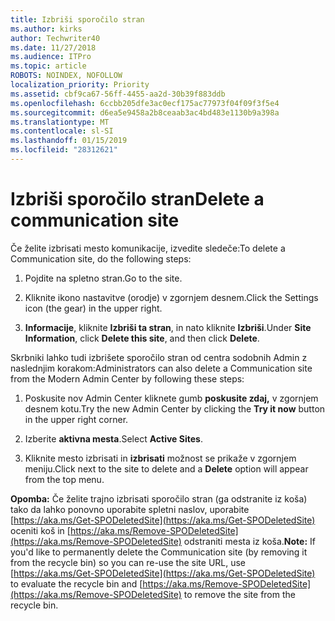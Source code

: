 ```yaml
---
title: Izbriši sporočilo stran
ms.author: kirks
author: Techwriter40
ms.date: 11/27/2018
ms.audience: ITPro
ms.topic: article
ROBOTS: NOINDEX, NOFOLLOW
localization_priority: Priority
ms.assetid: cbf9ca67-56ff-4455-aa2d-30b39f883ddb
ms.openlocfilehash: 6ccbb205dfe3ac0ecf175ac77973f04f09f3f5e4
ms.sourcegitcommit: d6ea5e9458a2b8ceaab3ac4bd483e1130b9a398a
ms.translationtype: MT
ms.contentlocale: sl-SI
ms.lasthandoff: 01/15/2019
ms.locfileid: "28312621"
---
```

# <a name="delete-a-communication-site"></a><span data-ttu-id="5c68d-102">Izbriši sporočilo stran</span><span class="sxs-lookup"><span data-stu-id="5c68d-102">Delete a communication site</span></span>

<span data-ttu-id="5c68d-103">Če želite izbrisati mesto komunikacije, izvedite sledeče:</span><span class="sxs-lookup"><span data-stu-id="5c68d-103">To delete a Communication site, do the following steps:</span></span> 
  
1. <span data-ttu-id="5c68d-104">Pojdite na spletno stran.</span><span class="sxs-lookup"><span data-stu-id="5c68d-104">Go to the site.</span></span> 
  
2. <span data-ttu-id="5c68d-105">Kliknite ikono nastavitve (orodje) v zgornjem desnem.</span><span class="sxs-lookup"><span data-stu-id="5c68d-105">Click the Settings icon (the gear) in the upper right.</span></span> 
  
3. <span data-ttu-id="5c68d-106">**Informacije**, kliknite **Izbriši ta stran**, in nato kliknite **Izbriši**.</span><span class="sxs-lookup"><span data-stu-id="5c68d-106">Under **Site Information**, click **Delete this site**, and then click **Delete**.</span></span> 
  
<span data-ttu-id="5c68d-107">Skrbniki lahko tudi izbrišete sporočilo stran od centra sodobnih Admin z naslednjim korakom:</span><span class="sxs-lookup"><span data-stu-id="5c68d-107">Administrators can also delete a Communication site from the Modern Admin Center by following these steps:</span></span> 
  
1. <span data-ttu-id="5c68d-108">Poskusite nov Admin Center kliknete gumb **poskusite zdaj,** v zgornjem desnem kotu.</span><span class="sxs-lookup"><span data-stu-id="5c68d-108">Try the new Admin Center by clicking the **Try it now** button in the upper right corner.</span></span> 
  
2. <span data-ttu-id="5c68d-109">Izberite **aktivna mesta**.</span><span class="sxs-lookup"><span data-stu-id="5c68d-109">Select **Active Sites**.</span></span> 
  
3. <span data-ttu-id="5c68d-110">Kliknite mesto izbrisati in **izbrisati** možnost se prikaže v zgornjem meniju.</span><span class="sxs-lookup"><span data-stu-id="5c68d-110">Click next to the site to delete and a **Delete** option will appear from the top menu.</span></span> 
  
 <span data-ttu-id="5c68d-111">**Opomba:** Če želite trajno izbrisati sporočilo stran (ga odstranite iz koša) tako da lahko ponovno uporabite spletni naslov, uporabite [https://aka.ms/Get-SPODeletedSite](https://aka.ms/Get-SPODeletedSite) oceniti koš in [https://aka.ms/Remove-SPODeletedSite](https://aka.ms/Remove-SPODeletedSite) odstraniti mesta iz koša.</span><span class="sxs-lookup"><span data-stu-id="5c68d-111">**Note:** If you'd like to permanently delete the Communication site (by removing it from the recycle bin) so you can re-use the site URL, use [https://aka.ms/Get-SPODeletedSite](https://aka.ms/Get-SPODeletedSite) to evaluate the recycle bin and [https://aka.ms/Remove-SPODeletedSite](https://aka.ms/Remove-SPODeletedSite) to remove the site from the recycle bin.</span></span> 
  

